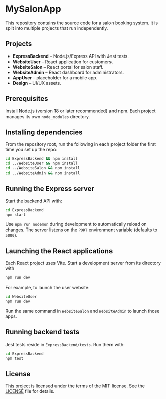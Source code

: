 # MySalonApp

This repository contains the source code for a salon booking system. It is split
into multiple projects that run independently.

## Projects

- **ExpressBackend** – Node.js/Express API with Jest tests.
- **WebsiteUser** – React application for customers.
- **WebsiteSalon** – React portal for salon staff.
- **WebsiteAdmin** – React dashboard for administrators.
- **AppUser** – placeholder for a mobile app.
- **Design** – UI/UX assets.

## Prerequisites

Install [Node.js](https://nodejs.org/) (version 18 or later recommended) and npm.
Each project manages its own `node_modules` directory.

## Installing dependencies

From the repository root, run the following in each project folder the first
time you set up the repo:

```bash
cd ExpressBackend && npm install
cd ../WebsiteUser && npm install
cd ../WebsiteSalon && npm install
cd ../WebsiteAdmin && npm install
```

## Running the Express server

Start the backend API with:

```bash
cd ExpressBackend
npm start
```

Use `npm run nodemon` during development to automatically reload on changes. The
server listens on the `PORT` environment variable (defaults to `5000`).

## Launching the React applications

Each React project uses Vite. Start a development server from its directory with

```bash
npm run dev
```

For example, to launch the user website:

```bash
cd WebsiteUser
npm run dev
```

Run the same command in `WebsiteSalon` and `WebsiteAdmin` to launch those apps.

## Running backend tests

Jest tests reside in `ExpressBackend/tests`. Run them with:

```bash
cd ExpressBackend
npm test
```

## License

This project is licensed under the terms of the MIT license. See the
[LICENSE](LICENSE) file for details.
